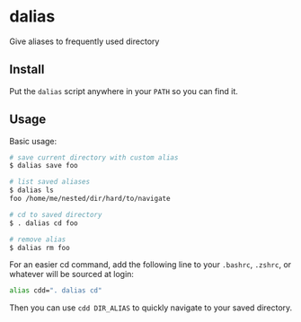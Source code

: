 # dalias
Give aliases to frequently used directory

## Install

Put the `dalias` script anywhere in your `PATH` so you can find it.

## Usage

Basic usage:

```bash
# save current directory with custom alias
$ dalias save foo

# list saved aliases
$ dalias ls
foo /home/me/nested/dir/hard/to/navigate

# cd to saved directory
$ . dalias cd foo

# remove alias
$ dalias rm foo
```

For an easier cd command, add the following line to your `.bashrc`, `.zshrc`, or
whatever will be sourced at login:

```bash
alias cdd=". dalias cd"
```

Then you can use `cdd DIR_ALIAS` to quickly navigate to your saved directory.

